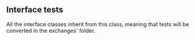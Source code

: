 ## Interface tests

All the interface classes inherit from this class, meaning that tests will be converted in the exchanges' folder.